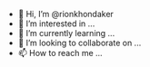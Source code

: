 - 👋 Hi, I’m @rionkhondaker
- 👀 I’m interested in ...
- 🌱 I’m currently learning ...
- 💞️ I’m looking to collaborate on ...
- 📫 How to reach me ...

<!---
rionkhondaker/rionkhondaker is a ✨ special ✨ repository because its `README.md` (this file) appears on your GitHub profile.
You can click the Preview link to take a look at your changes.
--->
